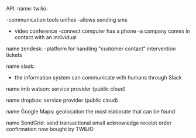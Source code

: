 

API:
name: twilio: 

-communication tools unifies
-allows sending sms
- video conference
-connect computer has a phone
-a company comes in contact with an individual


name zendesk:
-platform for handling "customer contact" intervention tickets


name slask:
- the information system can communicate with humans through Slack


name imb watson:
service provider (public cloud)


name dropbox:
service provider (public cloud)


name Google Maps:
geolocation the most elaborate that can be found


name SendGrid:
send transactional email
acknowledge receipt
order confirmation
now bought by TWILIO





